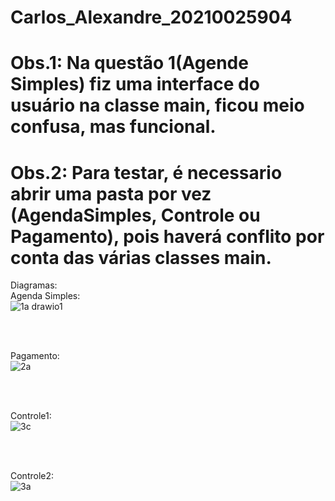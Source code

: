 # Carlos_Alexandre_20210025904

# Obs.1: Na questão 1(Agende Simples) fiz uma interface do usuário na classe main, ficou meio confusa, mas funcional.

# Obs.2: Para testar, é necessario abrir uma pasta por vez (AgendaSimples, Controle ou Pagamento), pois haverá conflito por conta das várias classes main.

Diagramas:</br>
Agenda Simples:
</br>
![1a drawio1](https://github.com/carlosalexandre422/Carlos_Alexandre_20210025904/assets/106106048/22135606-a2b2-4d0d-b39f-028e70c4a9b8)

</br></br>

Pagamento:</br>
![2a](https://github.com/carlosalexandre422/Carlos_Alexandre_20210025904/assets/106106048/07da101d-8c51-4702-bbff-0c5a9e364280)

</br></br>

Controle1:</br>
![3c](https://github.com/carlosalexandre422/Carlos_Alexandre_20210025904/assets/106106048/8f5cd4dc-22ec-44f2-8155-9bacda223138)

</br></br>

Controle2:</br>
![3a](https://github.com/carlosalexandre422/Carlos_Alexandre_20210025904/assets/106106048/5265ea13-ccb1-4107-a795-ade58443f919)

